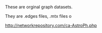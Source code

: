 These are orginal graph datasets.

They are .edges files, .mtx files o


http://networkrepository.com/ca-AstroPh.php </br>


